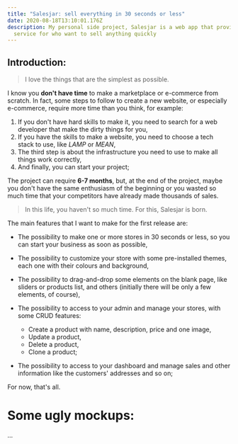 ```yaml
---
title: "Salesjar: sell everything in 30 seconds or less"
date: 2020-08-18T13:10:01.176Z
description: My personal side project, Salesjar is a web app that provide a
  service for who want to sell anything quickly
---
```

## Introduction:

> I love the things that are the simplest as possible. 

I know you **don't have time** to make a marketplace or e-commerce from scratch. In fact, some steps to follow to create a new website, or especially e-commerce, require more time than you think, for example: 

1. If you don't have hard skills to make it, you need to search for a web developer that make the dirty things for you, 
2. If you have the skills to make a website, you need to choose a tech stack to use, like *LAMP* or *MEAN*,
3. The third step is about the infrastructure you need to use to make all things work correctly, 
4. And finally, you can start your project;

The project can require **6-7 months**, but, at the end of the project, maybe you don't have the same enthusiasm of the beginning or you wasted so much time that your competitors have already made thousands of sales.

> In this life, you haven't so much time. For this, Salesjar is born.

The main features that I want to make for the first release are: 

* The possibility to make one or more stores in 30 seconds or less, so you can start your business as soon as possible, 
* The possibility to customize your store with some pre-installed themes, each one with their colours and background, 
* The possibility to drag-and-drop some elements on the blank page, like sliders or products list, and others (initially there will be only a few elements, of course), 
* The possibility to access to your admin and manage your stores, with some CRUD features: 

  * Create a product with name, description, price and one image, 
  * Update a product, 
  * Delete a product, 
  * Clone a product; 
* The possibility to access to your dashboard and manage sales and other information like the customers' addresses and so on; 

For now, that's all. 

# Some ugly mockups:

...